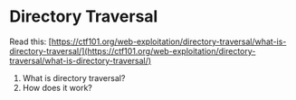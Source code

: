 # Directory Traversal

Read this: [https://ctf101.org/web-exploitation/directory-traversal/what-is-directory-traversal/](https://ctf101.org/web-exploitation/directory-traversal/what-is-directory-traversal/)

1. What is directory traversal?
2. How does it work?

